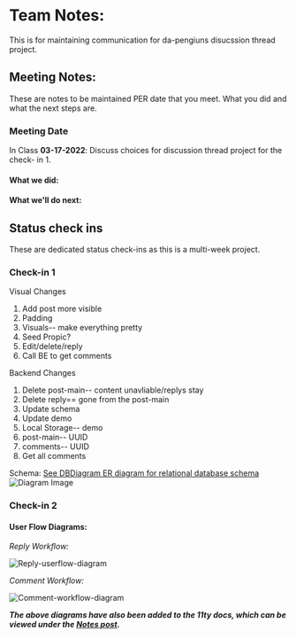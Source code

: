 # Team Notes:
This is for maintaining communication for da-pengiuns disucssion thread project.

## Meeting Notes:
These are notes to be maintained PER date that you meet. What you did and what the next steps are.
### Meeting Date
In Class **03-17-2022**: Discuss choices for discussion thread project for the check- in 1.

#### What we did:


#### What we'll do next:


## Status check ins
These are dedicated status check-ins as this is a multi-week project.

### Check-in 1
Visual Changes

1. Add post more visible
2. Padding
3. Visuals-- make everything pretty
4. Seed Propic?
5. Edit/delete/reply
6. Call BE to get comments

Backend Changes
1. Delete post-main-- content unavliable/replys stay
2. Delete reply== gone from the post-main
3. Update schema
4. Update demo
5. Local Storage-- demo
6. post-main-- UUID
7. comments-- UUID
8. Get all comments

Schema: [See DBDiagram ER diagram for relational database schema](https://dbdiagram.io/d/623369b20ac038740c529b9c) ![Diagram Image](https://i.imgur.com/mFoLAaT.png)

### Check-in 2 ###

#### User Flow Diagrams: ####
_Reply Workflow:_

![Reply-userflow-diagram](https://user-images.githubusercontent.com/48635853/160300745-cb69a590-b35b-4a5f-abbd-390a0f993d2f.png)
    
_Comment Workflow:_

![Comment-workflow-diagram](https://user-images.githubusercontent.com/48635853/160300983-77c89afa-554d-4e28-8648-06e6f9034c39.png)


**_The above diagrams have also been added to the 11ty docs, which can be viewed under the [Notes post](https://da-penguins.github.io/threaded-discussion-docs/posts/notes/)._**
